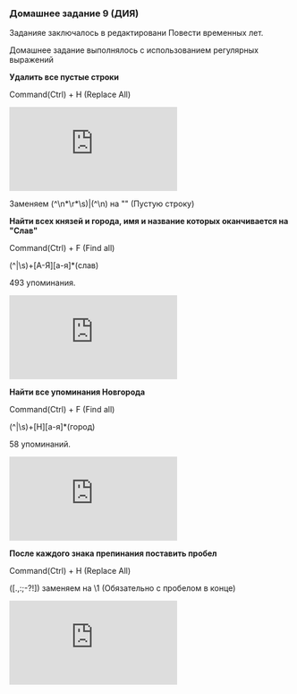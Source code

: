 ### Домашнее задание 9 (ДИЯ)

Заданияе заключалось в редактировани Повести временных лет.

Домашнее задание выполнялось с использованием регулярных выражений

**Удалить все пустые строки**

Command(Ctrl) + H (Replace All)

![](https://vk.com/away.php?utf=1&to=https%3A%2F%2Fgithub.com%2FPogorelovaviktoriya%2FHW9%2Fblob%2Fmaster%2Fscreen1.jpg)


Заменяем (^\n*\r*\s)|(^\n) на "" (Пустую строку) 

**Найти всех князей и города, имя и название которых оканчивается на "Слав"**

Command(Ctrl) + F (Find all)

(^|\s)+[А-Я][а-я]*(слав)

493 упоминания.

![](https://vk.com/away.php?utf=1&to=https%3A%2F%2Fgithub.com%2FPogorelovaviktoriya%2FHW9%2Fblob%2Fmaster%2Fscreen2.jpg)

**Найти все упоминания Новгорода**

Command(Ctrl) + F (Find all)

(^|\s)+[Н][а-я]*(город)

58 упоминаний.

![](https://vk.com/away.php?utf=1&to=https%3A%2F%2Fgithub.com%2FPogorelovaviktoriya%2FHW9%2Fblob%2Fmaster%2Fscreen3.jpg)

**После каждого знака препинания поставить пробел**

Command(Ctrl) + H (Replace All)

([.,:;-?!]) заменяем на \1 (Обязательно с пробелом в конце)

![](https://vk.com/away.php?utf=1&to=https%3A%2F%2Fgithub.com%2FPogorelovaviktoriya%2FHW9%2Fblob%2Fmaster%2Fscreen4.jpg)
